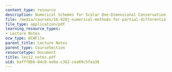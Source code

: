 ```yaml
---
content_type: resource
description: Numerical Schemes for Scalar One-Dimensional Conservation Laws
file: /media/courses/16-920j-numerical-methods-for-partial-differential-equations-sma-5212-spring-2003/bafff8bb84c0ee8ac362cea89c5fea38_lec12_notes.pdf
file_type: application/pdf
learning_resource_types:
- Lecture Notes
ocw_type: OCWFile
parent_title: Lecture Notes
parent_type: CourseSection
resourcetype: Document
title: lec12_notes.pdf
uid: bafff8bb-84c0-ee8a-c362-cea89c5fea38
---
```

